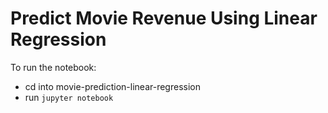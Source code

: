 # Predict Movie Revenue Using Linear Regression
To run the notebook:
* cd into movie-prediction-linear-regression
* run ```jupyter notebook```
